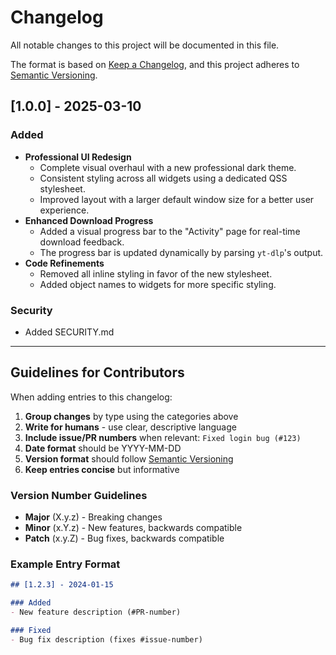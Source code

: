 # Changelog

All notable changes to this project will be documented in this file.

The format is based on [Keep a Changelog](https://keepachangelog.com/en/1.0.0/),
and this project adheres to [Semantic Versioning](https://semver.org/spec/v2.0.0.html).

## [1.0.0] - 2025-03-10

### Added
- **Professional UI Redesign**
  - Complete visual overhaul with a new professional dark theme.
  - Consistent styling across all widgets using a dedicated QSS stylesheet.
  - Improved layout with a larger default window size for a better user experience.
- **Enhanced Download Progress**
  - Added a visual progress bar to the "Activity" page for real-time download feedback.
  - The progress bar is updated dynamically by parsing `yt-dlp`'s output.
- **Code Refinements**
  - Removed all inline styling in favor of the new stylesheet.
  - Added object names to widgets for more specific styling.

### Security
- Added SECURITY.md

---

## Guidelines for Contributors

When adding entries to this changelog:

1. **Group changes** by type using the categories above
2. **Write for humans** - use clear, descriptive language
3. **Include issue/PR numbers** when relevant: `Fixed login bug (#123)`
4. **Date format** should be YYYY-MM-DD
5. **Version format** should follow [Semantic Versioning](https://semver.org/)
6. **Keep entries concise** but informative

### Version Number Guidelines
- **Major** (X.y.z) - Breaking changes
- **Minor** (x.Y.z) - New features, backwards compatible
- **Patch** (x.y.Z) - Bug fixes, backwards compatible

### Example Entry Format
```markdown
## [1.2.3] - 2024-01-15

### Added
- New feature description (#PR-number)

### Fixed
- Bug fix description (fixes #issue-number)
```
